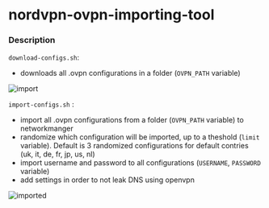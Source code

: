 # nordvpn-ovpn-importing-tool

### Description

`download-configs.sh`: 
- downloads all .ovpn configurations in a folder (`OVPN_PATH` variable)

![import](https://i.postimg.cc/LHtnL4H6/import.png)

`import-configs.sh` :
- import all .ovpn configurations from a folder (`OVPN_PATH` variable) to networkmanger
- randomize which configuration will be imported, up to a theshold (`limit` variable). Default is 3 randomized configurations for default contries (uk, it, de, fr, jp, us, nl)
- import username and password to all configurations (`USERNAME`, `PASSWORD` variable)
- add settings in order to not leak DNS using openvpn

![imported](https://i.postimg.cc/MW2nnfJF/imported.png)

